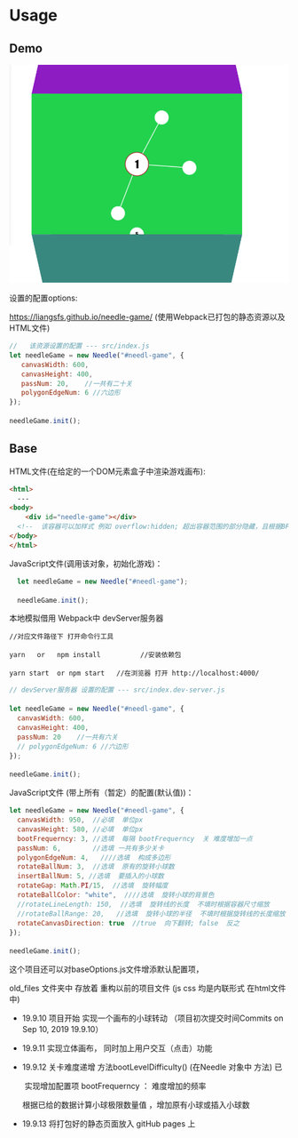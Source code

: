 # Usage

## Demo

![needle_game](/src/img/needle_game.png)

设置的配置options:

https://liangsfs.github.io/needle-game/ (使用Webpack已打包的静态资源以及HTML文件)

```javascript
//   该资源设置的配置 --- src/index.js
let needleGame = new Needle("#needl-game", {
   canvasWidth: 600,
   canvasHeight: 400,
   passNum: 20,    //一共有二十关
   polygonEdgeNum: 6 //六边形
});

needleGame.init();
```

## Base

HTML文件(在给定的一个DOM元素盒子中渲染游戏画布):

~~~html
<html>
  ---
<body>
    <div id="needle-game"></div> 
  <!--  该容器可以加样式 例如 overflow:hidden; 超出容器范围的部分隐藏，且根据BFC概念不会对该容器的兄弟元素或父元素造成影响   -->
</body>
</html>
~~~

JavaScript文件(调用该对象，初始化游戏)：

~~~javascript
  let needleGame = new Needle("#needl-game");
  
  needleGame.init();
~~~

本地模拟借用 Webpack中 devServer服务器

```node
//对应文件路径下 打开命令行工具

yarn   or   npm install          //安装依赖包

yarn start  or npm start   //在浏览器 打开 http://localhost:4000/ 
```

```javascript
// devServer服务器 设置的配置 --- src/index.dev-server.js

let needleGame = new Needle("#needl-game", {
  canvasWidth: 600,
  canvasHeight: 400,
  passNum: 20    //一共有六关
  // polygonEdgeNum: 6 //六边形  
});
  
needleGame.init();
```

JavaScript文件 (带上所有（暂定）的配置(默认值))：

~~~javascript
let needleGame = new Needle("#needl-game", {
  canvasWidth: 950,  //必填  单位px
  canvasHeight: 580, //必填  单位px
  bootFrequerncy: 3, //选填  每隔 bootFrequerncy  关 难度增加一点
  passNum: 6,        //选填 一共有多少关卡
  polygonEdgeNum: 4,   ////选填  构成多边形 
  rotateBallNum: 3,  //选填  原有的旋转小球数
  insertBallNum: 5, //选填  要插入的小球数
  rotateGap: Math.PI/15,  //选填  旋转幅度
  rotateBallColor: "white",  ////选填  旋转小球的背景色
  //rotateLineLength: 150,  //选填  旋转线的长度  不填时根据容器尺寸缩放
  //rotateBallRange: 20,   //选填  旋转小球的半径  不填时根据旋转线的长度缩放
  rotateCanvasDirection: true  //true  向下翻转; false  反之
});
  
needleGame.init();
~~~

这个项目还可以对baseOptions.js文件增添默认配置项，

old_files 文件夹中 存放着 重构以前的项目文件 (js css 均是内联形式 在html文件中)

- 19.9.10  项目开始  实现一个画布的小球转动 （项目初次提交时间Commits on Sep 10, 2019      19.9.10）

- 19.9.11  实现立体画布， 同时加上用户交互（点击）功能

- 19.9.12  关卡难度递增 方法bootLevelDifficulty() (在Needle 对象中 方法) 已

  ​         实现增加配置项 bootFrequerncy ： 难度增加的频率

   根据已给的数据计算小球极限数量值  ，增加原有小球或插入小球数

- 19.9.13  将打包好的静态页面放入 gitHub pages 上